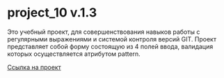 # project_10 v.1.3

Это учебный проект, для совершенствования навыков работы с регулярными выражениями и системой контроля версий GIT. 
Проект представляет собой форму состоящую из 4 полей ввода, валидация которых осуществляется атрибутом pattern.

[Ссылка на проект](https://www.google.com)